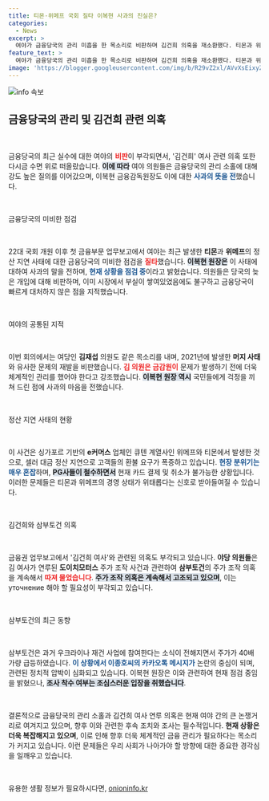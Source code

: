 ```yaml
---
title: 티몬·위메프 국회 질타 이복현 사과의 진실은?
categories:
  - News
excerpt: >
  여야가 금융당국의 관리 미흡을 한 목소리로 비판하며 김건희 의혹을 재소환했다. 티몬과 위메프의 정산 지연 논란, 삼부토건의 주가 조작 의혹 등 금융권의 위기상황이 점차 확대되고 있다. 클릭해 상세한 내용을 확인하세요!
feature_text: >
  여야가 금융당국의 관리 미흡을 한 목소리로 비판하며 김건희 의혹을 재소환했다. 티몬과 위메프의 정산 지연 논란, 삼부토건의 주가 조작 의혹 등 금융권의 위기상황이 점차 확대되고 있다. 클릭해 상세한 내용을 확인하세요!
image: 'https://blogger.googleusercontent.com/img/b/R29vZ2xl/AVvXsEixyZcFfHzMRdzZMjFBmAUKJYCLCGyLL1o632UiGVXcaFdKo_bkvkuCioo0uUKlGfBVcT3P84aROyZIXSBEx3Aw5nCQ3pTgDom1WDC4m8eifvWiAmWEEVb4x6G_l8C0QH225ldMjyaFvpxGEBGNO37VmDTDMHGhJPq73UglMfDca1-0aw/s1600/blogspot.png'
---
```


<p><img src="https://blogger.googleusercontent.com/img/b/R29vZ2xl/AVvXsEixyZcFfHzMRdzZMjFBmAUKJYCLCGyLL1o632UiGVXcaFdKo_bkvkuCioo0uUKlGfBVcT3P84aROyZIXSBEx3Aw5nCQ3pTgDom1WDC4m8eifvWiAmWEEVb4x6G_l8C0QH225ldMjyaFvpxGEBGNO37VmDTDMHGhJPq73UglMfDca1-0aw/s1600/blogspot.png" alt="info 속보" /></p>

<h2 data-ke-size="size26">금융당국의 관리 및 김건희 관련 의혹</h2>

<p data-ke-size="size16">&nbsp;</p>

<p>금융당국의 최근 실수에 대한 여야의 <b><span style="color: #ee2323;">비판</span></b>이 부각되면서, '김건희' 여사 관련 의혹 또한 다시금 수면 위로 떠올랐습니다. <b><span style="background-color: #21538527;">이에 따라</span></b> 여야 의원들은 금융당국의 관리 소홀에 대해 강도 높은 질의를 이어갔으며, 이복현 금융감독원장도 이에 대한 <b><span style="color: #1a5490;">사과의 뜻을 전</span></b>했습니다.</p>

<p data-ke-size="size16">&nbsp;</p>

<p>금융당국의 미비한 점검</p>

<p data-ke-size="size16">&nbsp;</p>

<p>22대 국회 개원 이후 첫 금융부문 업무보고에서 여야는 최근 발생한 <b>티몬</b>과 <b>위메프</b>의 정산 지연 사태에 대한 금융당국의 미비한 점검을 <b><span style="color: #ee2323;">질타</span></b>했습니다. <b><span style="background-color: #21538527;">이복현 원장은</span></b> 이 사태에 대하여 사과의 말을 전하며, <b><span style="color: #1a5490;">현재 상황을 점검 중</span></b>이라고 밝혔습니다. 의원들은 당국의 늦은 개입에 대해 비판하며, 이미 시장에서 부실이 쌓여있었음에도 불구하고 금융당국이 빠르게 대처하지 않은 점을 지적했습니다.</p>

<p data-ke-size="size16">&nbsp;</p>

<p>여야의 공통된 지적</p>

<p data-ke-size="size16">&nbsp;</p>

<p>이번 회의에서는 여당인 <b>김재섭</b> 의원도 같은 목소리를 내며, 2021년에 발생한 <b>머지 사태</b>와 유사한 문제의 재발을 비판했습니다. <b><span style="color: #ee2323;">김 의원은 금감원이</span></b> 문제가 발생하기 전에 더욱 체계적인 관리를 했어야 한다고 강조했습니다. <b><span style="background-color: #21538527;">이복현 원장 역시</span></b> 국민들에게 걱정을 끼쳐 드린 점에 사과의 마음을 전했습니다.</p>

<p data-ke-size="size16">&nbsp;</p>

<p>정산 지연 사태의 현황</p>

<p data-ke-size="size16">&nbsp;</p>

<p>이 사건은 싱가포르 기반의 <b>e커머스</b> 업체인 큐텐 계열사인 위메프와 티몬에서 발생한 것으로, 셀러 대금 정산 지연으로 고객들의 환불 요구가 폭증하고 있습니다. <b><span style="color: #1a5490;">현장 분위기는 매우 혼잡</span></b>하며, <b><span style="background-color: #21538527;">PG사들이 철수하면서</span></b> 현재 카드 결제 및 취소가 불가능한 상황입니다. 이러한 문제들은 티몬과 위메프의 경영 상태가 위태롭다는 신호로 받아들여질 수 있습니다.</p>

<p data-ke-size="size16">&nbsp;</p>

<p>김건희와 삼부토건 의혹</p>

<p data-ke-size="size16">&nbsp;</p>

<p>금융권 업무보고에서 '김건희 여사'와 관련된 의혹도 부각되고 있습니다. <b>야당 의원들</b>은 김 여사가 연루된 <b>도이치모터스</b> 주가 조작 사건과 관련하여 <b>삼부토건</b>의 주가 조작 의혹을 계속해서 <b><span style="color: #ee2323;">따져 물었습니다</span></b>. <b><span style="background-color: #21538527;">주가 조작 의혹은 계속해서 고조되고 있으며</span></b>, 이는 уточнение 해야 할 필요성이 부각되고 있습니다.</p>

<p data-ke-size="size16">&nbsp;</p>

<p>삼부토건의 최근 동향</p>

<p data-ke-size="size16">&nbsp;</p>

<p>삼부토건은 과거 우크라이나 재건 사업에 참여한다는 소식이 전해지면서 주가가 40배 가량 급등하였습니다. <b><span style="color: #1a5490;">이 상황에서 이종호씨의 카카오톡 메시지가</span></b> 논란의 중심이 되며, 관련된 정치적 압박이 심화되고 있습니다. 이복현 원장은 이와 관련하여 현재 점검 중임을 밝혔으나, <b><span style="background-color: #21538527;">조사 착수 여부는 조심스러운 입장을 취했습니다</span></b>.</p>

<p data-ke-size="size16">&nbsp;</p>

<p>결론적으로 금융당국의 관리 소홀과 김건희 여사 연루 의혹은 현재 여야 간의 큰 논쟁거리로 여겨지고 있으며, 향후 이와 관련한 후속 조치와 조사는 필수적입니다. <b>현재 상황은 더욱 복잡해지고 있으며</b>, 이로 인해 향후 더욱 체계적인 금융 관리가 필요하다는 목소리가 커지고 있습니다.  이런 문제들은 우리 사회가 나아가야 할 방향에 대한 중요한 경각심을 일깨우고 있습니다.</p>

<p data-ke-size="size16">&nbsp;</p>
유용한 생활 정보가 필요하시다면, <a href="https://onioninfo.kr" rel="dofollow">onioninfo.kr</a>


